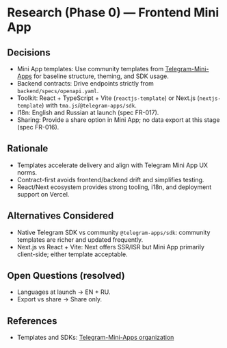 # Research (Phase 0) — Frontend Mini App

## Decisions
- Mini App templates: Use community templates from [Telegram-Mini-Apps](https://github.com/telegram-mini-apps) for baseline structure, theming, and SDK usage.
- Backend contracts: Drive endpoints strictly from `backend/specs/openapi.yaml`.
- Toolkit: React + TypeScript + Vite (`reactjs-template`) or Next.js (`nextjs-template`) with `tma.js`/`@telegram-apps/sdk`.
- I18n: English and Russian at launch (spec FR-017).
- Sharing: Provide a share option in Mini App; no data export at this stage (spec FR-016).

## Rationale
- Templates accelerate delivery and align with Telegram Mini App UX norms.
- Contract-first avoids frontend/backend drift and simplifies testing.
- React/Next ecosystem provides strong tooling, i18n, and deployment support on Vercel.

## Alternatives Considered
- Native Telegram SDK vs community `@telegram-apps/sdk`: community templates are richer and updated frequently.
- Next.js vs React + Vite: Next offers SSR/ISR but Mini App primarily client-side; either template acceptable.

## Open Questions (resolved)
- Languages at launch → EN + RU.
- Export vs share → Share only.

## References
- Templates and SDKs: [Telegram-Mini-Apps organization](https://github.com/telegram-mini-apps)
